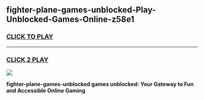 
## fighter-plane-games-unblocked-Play-Unblocked-Games-Online-z58e1
<h3>
<a href="https://premium76.site?title=fighter-plane-games-unblocked&ref=25A">CLICK TO PLAY</a></h3>
<hr>

<h3>
<a href="https://premium76.site?title=fighter-plane-games-unblocked&ref=25A">CLICK 2 PLAY</a>
  
</h3>

<a href="https://premium76.site?title=fighter-plane-games-unblocked&ref=25A"><img src="https://clearcache.store/games.png"></a>


**fighter-plane-games-unblocked games unblocked: Your Gateway to Fun and Accessible Online Gaming**
